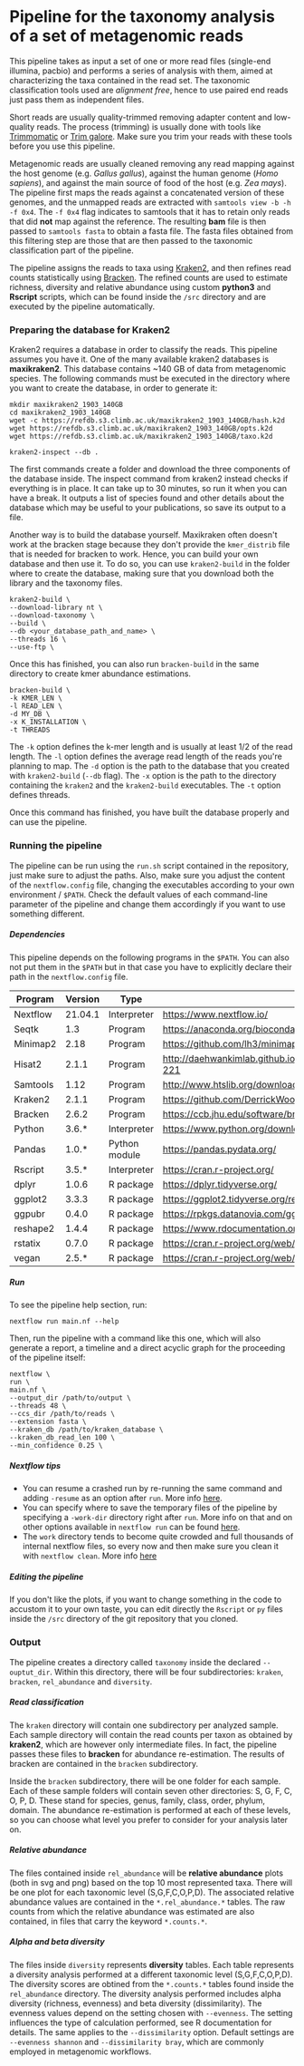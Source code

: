 # Pipeline for the taxonomy analysis of a set of metagenomic reads

This pipeline takes as input a set of one or more read files (single-end illumina, pacbio) and performs a series of analysis with them, aimed at characterizing the taxa contained in the read set. The taxonomic classification tools used are *alignment free*, hence to use paired end reads just pass them as independent files.

Short reads are usually quality-trimmed removing adapter content and low-quality reads. The process (trimming) is usually done with tools like [Trimmomatic](http://www.usadellab.org/cms/uploads/supplementary/Trimmomatic/TrimmomaticManual_V0.32.pdf) or [Trim galore](https://www.bioinformatics.babraham.ac.uk/projects/trim_galore/). Make sure you trim your reads with these tools before you use this pipeline.

Metagenomic reads are usually cleaned removing any read mapping against the host genome (e.g. *Gallus gallus*), against the human genome (*Homo sapiens*), and against the main source of food of the host (e.g. *Zea mays*). The pipeline first maps the reads against a concatenated version of these genomes, and the unmapped reads are extracted with `samtools view -b -h -f 0x4`. The `-f 0x4` flag indicates to samtools that it has to retain only reads that did **not** map against the reference. The resulting **bam** file is then passed to `samtools fasta` to obtain a fasta file. The fasta files obtained from this filtering step are those that are then passed to the taxonomic classification part of the pipeline.

The pipeline assigns the reads to taxa using [Kraken2](https://github.com/DerrickWood/kraken2/wiki/Manual), and then refines read counts statistically using [Bracken](https://github.com/jenniferlu717/BrackenA). The refined counts are used to estimate richness, diversity and relative abundance using custom **python3** and **Rscript** scripts, which can be found inside the `/src` directory and are executed by the pipeline automatically.

### Preparing the database for Kraken2

Kraken2 requires a database in order to classify the reads. This pipeline assumes you have it. One of the many available kraken2 databases is **maxikraken2**. This database contains ~140 GB of data from metagenomic species. The following commands must be executed in the directory where you want to create the database, in order to generate it:

```
mkdir maxikraken2_1903_140GB
cd maxikraken2_1903_140GB
wget -c https://refdb.s3.climb.ac.uk/maxikraken2_1903_140GB/hash.k2d
wget https://refdb.s3.climb.ac.uk/maxikraken2_1903_140GB/opts.k2d
wget https://refdb.s3.climb.ac.uk/maxikraken2_1903_140GB/taxo.k2d

kraken2-inspect --db .
```

The first commands create a folder and download the three components of the database inside. The inspect command from kraken2 instead checks if everything is in place. It can take up to 30 minutes, so run it when you can have a break. It outputs a list of species found and other details about the database which may be useful to your publications, so save its output to a file.

Another way is to build the database yourself. Maxikraken often doesn't work at the bracken stage because they don't provide the `kmer_distrib` file that is needed for bracken to work. Hence, you can build your own database and then use it. To do so, you can use `kraken2-build` in the folder where to create the database, making sure that you download both the library and the taxonomy files.

```
kraken2-build \
--download-library nt \
--download-taxonomy \
--build \
--db <your_database_path_and_name> \
--threads 16 \
--use-ftp \
```

Once this has finished, you can also run `bracken-build` in the same directory to create kmer abundance estimations.

```
bracken-build \
-k KMER_LEN \
-l READ_LEN \
-d MY_DB \
-x K_INSTALLATION \
-t THREADS
```

The `-k` option defines the k-mer length and is usually at least 1/2 of the read length. The `-l` option defines the average read length of the reads you're planning to map. The `-d` option is the path to the database that you created with `kraken2-build` (`--db` flag). The `-x` option is the path to the directory containing the `kraken2` and the `kraken2-build` executables. The `-t` option defines threads.

Once this command has finished, you have built the database properly and can use the pipeline.  


### Running the pipeline

The pipeline can be run using the `run.sh` script contained in the repository, just make sure to adjust the paths. Also, make sure you adjust the content of the `nextflow.config` file, changing the executables according to your own environment / `$PATH`. Check the default values of each command-line parameter of the pipeline and change them accordingly if you want to use something different.

##### Dependencies

This pipeline depends on the following programs in the `$PATH`. You can also not put them in the `$PATH` but in that case you have to explicitly declare their path in the `nextflow.config` file.

| Program  | Version | Type          | Link                                                               |
|----------|---------|---------------|--------------------------------------------------------------------|
| Nextflow | 21.04.1 | Interpreter   | https://www.nextflow.io/                                           |
| Seqtk    | 1.3     | Program       | https://anaconda.org/bioconda/seqtk                                |
| Minimap2 | 2.18    | Program       | https://github.com/lh3/minimap2                                    |
| Hisat2   | 2.1.1   | Program       | http://daehwankimlab.github.io/hisat2/download/#version-hisat2-221 |
| Samtools | 1.12    | Program       | http://www.htslib.org/download/                                    |  
| Kraken2  | 2.1.1   | Program       | https://github.com/DerrickWood/kraken2/wiki/Manual                 |
| Bracken  | 2.6.2   | Program       | https://ccb.jhu.edu/software/bracken/                              |
| Python   | 3.6.*   | Interpreter   | https://www.python.org/downloads/                                  |
| Pandas   | 1.0.*   | Python module | https://pandas.pydata.org/                                         |
| Rscript  | 3.5.*   | Interpreter   | https://cran.r-project.org/                                        |
| dplyr    | 1.0.6   | R package     | https://dplyr.tidyverse.org/                                       |
| ggplot2  | 3.3.3   | R package     | https://ggplot2.tidyverse.org/reference/                           |
| ggpubr   | 0.4.0   | R package     | https://rpkgs.datanovia.com/ggpubr/                                |
| reshape2 | 1.4.4   | R package     | https://www.rdocumentation.org/packages/reshape2/versions/1.4.4    |
| rstatix  | 0.7.0   | R package     | https://cran.r-project.org/web/packages/rstatix/index.html         |
| vegan    | 2.5.*   | R package     | https://cran.r-project.org/web/packages/vegan/vegan.pdf            |


##### Run

To see the pipeline help section, run:

```
nextflow run main.nf --help
```

Then, run the pipeline with a command like this one, which will also generate a report, a timeline and a direct acyclic graph for the proceeding of the pipeline itself:

```
nextflow \
run \
main.nf \
--output_dir /path/to/output \
--threads 48 \
--ccs_dir /path/to/reads \
--extension fasta \
--kraken_db /path/to/kraken_database \
--kraken_db_read_len 100 \
--min_confidence 0.25 \
```

##### Nextflow tips

- You can resume a crashed run by re-running the same command and adding `-resume` as an option after `run`. More info [here](https://www.nextflow.io/docs/latest/getstarted.html).
- You can specify where to save the temporary files of the pipeline by specifying a `-work-dir` directory right after `run`. More info on that and on other options available in `nextflow run` can be found [here](https://www.nextflow.io/docs/latest/cli.html#clean).
- The `work` directory tends to become quite crowded and full thousands of internal nextflow files, so every now and then make sure you clean it with `nextflow clean`. More info [here](https://www.nextflow.io/docs/latest/cli.html#clean)

##### Editing the pipeline

If you don't like the plots, if you want to change something in the code to accustom it to your own taste, you can edit directly the `Rscript` or `py` files inside the `/src` directory of the git repository that you cloned.

### Output

The pipeline creates a directory called `taxonomy` inside the declared `--ouptut_dir`. Within this directory, there will be four subdirectories: `kraken`, `bracken`, `rel_abundance` and `diversity`.

##### Read classification

The `kraken` directory will contain one subdirectory per analyzed sample. Each sample directory will contain the read counts per taxon as obtained by **kraken2**, which are however only intermediate files. In fact, the pipeline passes these files to **bracken** for abundance re-estimation. The results of bracken are contained in the `bracken` subdirectory.

Inside the `bracken` subdirectory, there will be one folder for each sample. Each of these sample folders will contain seven other directories: S, G, F, C, O, P, D. These stand for species, genus, family, class, order, phylum, domain. The abundance re-estimation is performed at each of these levels, so you can choose what level you prefer to consider for your analysis later on.

##### Relative abundance

The files contained inside `rel_abundance` will be **relative abundance** plots (both in svg and png) based on the top 10 most represented taxa. There will be one plot for each taxonomic level (S,G,F,C,O,P,D). The associated relative abundance values are contained in the `*.rel_abundance.*` tables. The raw counts from which the relative abundance was estimated are also contained, in files that carry the keyword `*.counts.*`.

##### Alpha and beta diversity

The files inside `diversity` represents **diversity** tables. Each table represents a diversity analysis performed at a different taxonomic level (S,G,F,C,O,P,D). The diversity scores are obtined from the `*.counts.*` tables found inside the `rel_abundance` directory. The diversity analysis performed includes alpha diversity (richness, evenness) and beta diversity (dissimilarity). The evenness values depend on the setting chosen with `--evenness`. The setting influences the type of calculation performed, see R documentation for details. The same applies to the `--dissimilarity` option. Default settings are `--evenness shannon` and `--dissimilarity bray`, which are commonly employed in metagenomic workflows.
